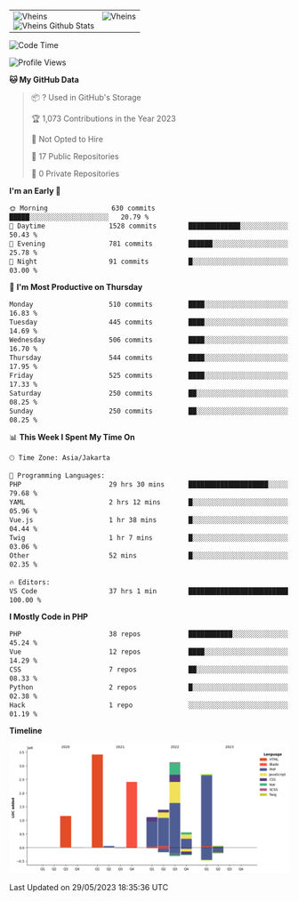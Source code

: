 <table>
  <tr>
    <td valign="top">
      <img src="https://github-readme-streak-stats.herokuapp.com/?user=Vheins&" alt="Vheins" /><br/>
      <img src="https://github-readme-stats.vercel.app/api?username=vheins&count_private=true&show_icons=true" alt="Vheins Github Stats">
    </td>
    <td valign="top">
      <img src="https://github-readme-stats.vercel.app/api/top-langs/?username=Vheins&count_private=true" alt="Vheins" /><br/>
    </td>
  </tr>
</table>

<!--START_SECTION:waka-->
![Code Time](http://img.shields.io/badge/Code%20Time-232%20hrs%203%20mins-blue)

![Profile Views](http://img.shields.io/badge/Profile%20Views-0-blue)

**🐱 My GitHub Data** 

> 📦 ? Used in GitHub's Storage 
 > 
> 🏆 1,073 Contributions in the Year 2023
 > 
> 🚫 Not Opted to Hire
 > 
> 📜 17 Public Repositories 
 > 
> 🔑 0 Private Repositories 
 > 
**I'm an Early 🐤** 

```text
🌞 Morning                630 commits         █████░░░░░░░░░░░░░░░░░░░░   20.79 % 
🌆 Daytime                1528 commits        █████████████░░░░░░░░░░░░   50.43 % 
🌃 Evening                781 commits         ██████░░░░░░░░░░░░░░░░░░░   25.78 % 
🌙 Night                  91 commits          █░░░░░░░░░░░░░░░░░░░░░░░░   03.00 % 
```
📅 **I'm Most Productive on Thursday** 

```text
Monday                   510 commits         ████░░░░░░░░░░░░░░░░░░░░░   16.83 % 
Tuesday                  445 commits         ████░░░░░░░░░░░░░░░░░░░░░   14.69 % 
Wednesday                506 commits         ████░░░░░░░░░░░░░░░░░░░░░   16.70 % 
Thursday                 544 commits         ████░░░░░░░░░░░░░░░░░░░░░   17.95 % 
Friday                   525 commits         ████░░░░░░░░░░░░░░░░░░░░░   17.33 % 
Saturday                 250 commits         ██░░░░░░░░░░░░░░░░░░░░░░░   08.25 % 
Sunday                   250 commits         ██░░░░░░░░░░░░░░░░░░░░░░░   08.25 % 
```


📊 **This Week I Spent My Time On** 

```text
🕑︎ Time Zone: Asia/Jakarta

💬 Programming Languages: 
PHP                      29 hrs 30 mins      ████████████████████░░░░░   79.68 % 
YAML                     2 hrs 12 mins       █░░░░░░░░░░░░░░░░░░░░░░░░   05.96 % 
Vue.js                   1 hr 38 mins        █░░░░░░░░░░░░░░░░░░░░░░░░   04.44 % 
Twig                     1 hr 7 mins         █░░░░░░░░░░░░░░░░░░░░░░░░   03.06 % 
Other                    52 mins             █░░░░░░░░░░░░░░░░░░░░░░░░   02.35 % 

🔥 Editors: 
VS Code                  37 hrs 1 min        █████████████████████████   100.00 % 
```

**I Mostly Code in PHP** 

```text
PHP                      38 repos            ███████████░░░░░░░░░░░░░░   45.24 % 
Vue                      12 repos            ████░░░░░░░░░░░░░░░░░░░░░   14.29 % 
CSS                      7 repos             ██░░░░░░░░░░░░░░░░░░░░░░░   08.33 % 
Python                   2 repos             █░░░░░░░░░░░░░░░░░░░░░░░░   02.38 % 
Hack                     1 repo              ░░░░░░░░░░░░░░░░░░░░░░░░░   01.19 % 
```



**Timeline**

![Lines of Code chart](https://raw.githubusercontent.com/vheins/vheins/main/assets/bar_graph.png)


 Last Updated on 29/05/2023 18:35:36 UTC
<!--END_SECTION:waka-->
